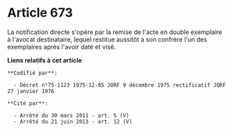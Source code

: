 # Article 673

La notification directe s'opère par la remise de l'acte en double exemplaire à l'avocat destinataire, lequel restitue
aussitôt à son confrère l'un des exemplaires après l'avoir daté et visé.

**Liens relatifs à cet article**

	**Codifié par**:

	  - Décret n°75-1123 1975-12-05 JORF 9 décembre 1975 rectificatif JORF 27 janvier 1976

	**Cité par**:

	  - Arrêté du 30 mars 2011 - art. 5 (V)
	  - Arrêté du 21 juin 2013 - art. 12 (V)
